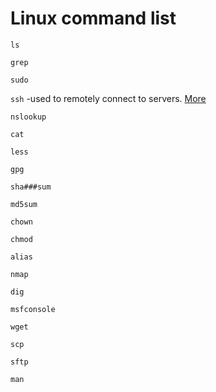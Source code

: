 # Linux command list

``ls``

``grep``

``sudo``

``ssh`` -used to remotely connect to servers. [More](https://github.com/Spencer-Kotys/help/blob/main/Computer_and_Network_Security/ssh_help.md)

``nslookup``

``cat``

``less``

``gpg``

``sha###sum``

``md5sum``

``chown``

``chmod``

``alias``

``nmap``

``dig``

``msfconsole``

``wget``

``scp``

``sftp``

``man``

